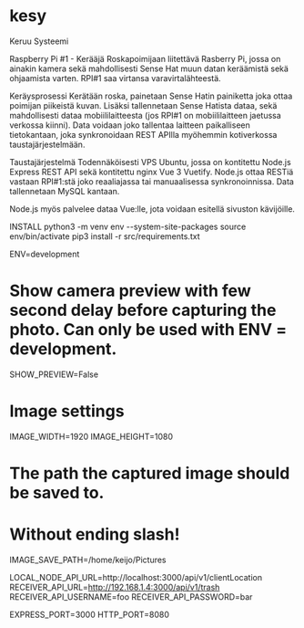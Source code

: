 # kesy

Keruu Systeemi

Raspberry Pi #1 - Kerääjä
Roskapoimijaan liitettävä Rasberry Pi, jossa on ainakin kamera sekä mahdollisesti Sense Hat muun datan keräämistä sekä ohjaamista varten.
RPI#1 saa virtansa varavirtalähteestä.

Keräysprosessi
Kerätään roska, painetaan Sense Hatin painiketta joka ottaa poimijan piikeistä kuvan. Lisäksi tallennetaan Sense Hatista dataa, sekä mahdollisesti dataa mobiililaitteesta (jos RPI#1 on mobiililaitteen jaetussa verkossa kiinni).
Data voidaan joko tallentaa laitteen paikalliseen tietokantaan, joka synkronoidaan REST APIlla myöhemmin kotiverkossa taustajärjestelmään.

Taustajärjestelmä
Todennäköisesti VPS Ubuntu, jossa on kontitettu Node.js Express REST API sekä kontitettu nginx Vue 3 Vuetify.
Node.js ottaa RESTiä vastaan RPI#1:stä joko reaaliajassa tai manuaalisessa synkronoinnissa.
Data tallennetaan MySQL kantaan.

Node.js myös palvelee dataa Vue:lle, jota voidaan esitellä sivuston kävijöille.

INSTALL
python3 -m venv env --system-site-packages
source env/bin/activate
pip3 install -r src/requirements.txt

ENV=development

# Show camera preview with few second delay before capturing the photo. Can only be used with ENV = development.

SHOW_PREVIEW=False

# Image settings

IMAGE_WIDTH=1920
IMAGE_HEIGHT=1080

# The path the captured image should be saved to.

# Without ending slash!

IMAGE_SAVE_PATH=/home/keijo/Pictures

LOCAL_NODE_API_URL=http://localhost:3000/api/v1/clientLocation
RECEIVER_API_URL=http://192.168.1.4:3000/api/v1/trash
RECEIVER_API_USERNAME=foo
RECEIVER_API_PASSWORD=bar

EXPRESS_PORT=3000
HTTP_PORT=8080
